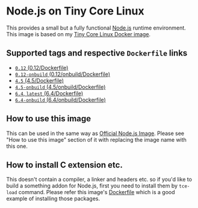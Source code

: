 Node.js on Tiny Core Linux
=========================

This provides a small but a fully functional [Node.js](https://nodejs.org/) runtime environment. This image is based on my [Tiny Core Linux Docker image](https://hub.docker.com/r/tatsushid/tinycore/).

## Supported tags and respective `Dockerfile` links

- [`0.12` (0.12/Dockerfile)](https://github.com/tatsushid/docker-tinycore-node/blob/master/0.12/Dockerfile)
- [`0.12-onbuild` (0.12/onbuild/Dockerfile)](https://github.com/tatsushid/docker-tinycore-node/blob/master/0.12/onbuild/Dockerfile)
- [`4.5` (4.5/Dockerfile)](https://github.com/tatsushid/docker-tinycore-node/blob/master/4.5/Dockerfile)
- [`4.5-onbuild` (4.5/onbuild/Dockerfile)](https://github.com/tatsushid/docker-tinycore-node/blob/master/4.5/onbuild/Dockerfile)
- [`6.4`, `latest` (6.4/Dockerfile)][Latest Dockerfile]
- [`6.4-onbuild` (6.4/onbuild/Dockerfile)](https://github.com/tatsushid/docker-tinycore-node/blob/master/6.4/onbuild/Dockerfile)

## How to use this image

This can be used in the same way as [Official Node.js Image](https://hub.docker.com/_/node/). Please see "How to use this image" section of it with replacing the image name with this one.

## How to install C extension etc.

This doesn't contain a compiler, a linker and headers etc. so if you'd like to build a something addon for Node.js, first you need to install them by `tce-load` command. Please refer this image's [Dockerfile][Latest Dockerfile] which is a good example of installing those packages.

[Latest Dockerfile]: https://github.com/tatsushid/docker-tinycore-node/blob/master/6.4/Dockerfile
